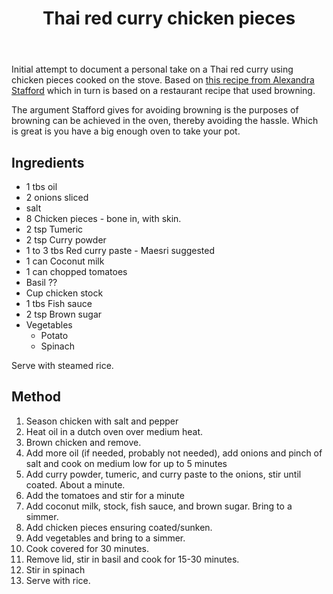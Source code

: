 ﻿---
tags:
- recipes
- chicken
- curry
- thai
title: Thai red curry chicken pieces
type: recipe
---
Initial attempt to document a personal take on a Thai red curry using chicken pieces cooked on the stove. Based on [this recipe from Alexandra Stafford](https://alexandracooks.com/2019/09/22/one-pot-thai-chicken-curry/) which in turn is based on a restaurant recipe that used browning.

The argument Stafford gives for avoiding browning is the purposes of browning can be achieved in the oven, thereby avoiding the hassle. Which is great is you have a big enough oven to take your pot.


## Ingredients

- 1 tbs oil
- 2 onions sliced
- salt
- 8 Chicken pieces - bone in, with skin.
- 2 tsp Tumeric
- 2 tsp Curry powder
- 1 to 3 tbs Red curry paste - Maesri suggested
- 1 can Coconut milk
- 1 can chopped tomatoes
- Basil ??
- Cup chicken stock
- 1 tbs Fish sauce
- 2 tsp Brown sugar
- Vegetables
    - Potato
    - Spinach

Serve with steamed rice.

## Method

1. Season chicken with salt and pepper
2. Heat oil in a dutch oven over medium heat.
3. Brown chicken and remove. 
4. Add more oil (if needed, probably not needed), add onions and pinch of salt and cook on medium low for up to 5 minutes
5. Add curry powder, tumeric, and curry paste to the onions, stir until coated. About a minute.
6. Add the tomatoes and stir for a minute
7. Add coconut milk, stock, fish sauce, and brown sugar. Bring to a simmer.
8. Add chicken pieces ensuring coated/sunken.
9. Add vegetables and bring to a simmer.
10. Cook covered for 30 minutes.
11. Remove lid, stir in basil and cook for 15-30 minutes.
12. Stir in spinach
13. Serve with rice.